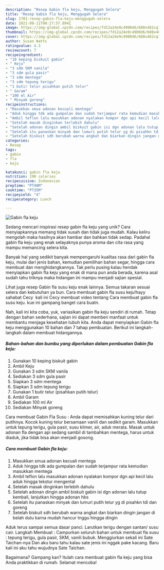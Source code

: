```yaml
---
description: "Resep Gabin fla keju, Menggugah Selera"
title: "Resep Gabin fla keju, Menggugah Selera"
slug: 1701-resep-gabin-fla-keju-menggugah-selera
date: 2021-08-11T00:17:57.894Z
image: https://img-global.cpcdn.com/recipes/fd12a24e9c4900d6/680x482cq70/gabin-fla-keju-foto-resep-utama.jpg
thumbnail: https://img-global.cpcdn.com/recipes/fd12a24e9c4900d6/680x482cq70/gabin-fla-keju-foto-resep-utama.jpg
cover: https://img-global.cpcdn.com/recipes/fd12a24e9c4900d6/680x482cq70/gabin-fla-keju-foto-resep-utama.jpg
author: Susan Watts
ratingvalue: 4.3
reviewcount: 7
recipeingredient:
- "10 keping biskuit gabin"
- " Keju"
- "3 sdm SKM vanila"
- "3 sdm gula pasir"
- "3 sdm mentega"
- "3 sdm tepung terigu"
- "1 butir telur pisahkan putih telur"
- " Garam"
- "100 ml Air"
- " Minyak goreng"
recipeinstructions:
- "Masukkan smua adonan kecuali mentega"
- "Aduk hingga tdk ada gumpalan dan sudah terjampur rata kemudian masukkan mentega"
- "Ambil teflon lalu masukkan adonan nyalakan kompor dgn api kecil lalu aduk hingga tekstur mengental"
- "Setelah masak dinginkan terlebih dahulu"
- "Setelah adonan dingin ambil biskuit gabin isi dgn adonan lalu tutup kembali, lanjutkan hingga adonan hbs"
- "Setelah itu panaskan minyak dan lumuri putih telur yg di pisahkn tdi dan goreng"
- "Setelah biskuit sdh berubah warna angkat dan biarkan dingin jangan di belah dulu karna mudah hancur tnggu hingga dingin"
categories:
- Resep
tags:
- gabin
- fla
- keju

katakunci: gabin fla keju 
nutrition: 190 calories
recipecuisine: Indonesian
preptime: "PT40M"
cooktime: "PT35M"
recipeyield: "4"
recipecategory: Lunch

---
```



![Gabin fla keju](https://img-global.cpcdn.com/recipes/fd12a24e9c4900d6/680x482cq70/gabin-fla-keju-foto-resep-utama.jpg)

Sedang mencari inspirasi resep gabin fla keju yang unik? Cara menyiapkannya memang tidak susah dan tidak juga mudah. Kalau keliru mengolah maka hasilnya akan hambar dan bahkan tidak sedap. Padahal gabin fla keju yang enak selayaknya punya aroma dan cita rasa yang mampu memancing selera kita.

Banyak hal yang sedikit banyak mempengaruhi kualitas rasa dari gabin fla keju, mulai dari jenis bahan, kemudian pemilihan bahan segar, hingga cara membuat dan menghidangkannya. Tak perlu pusing kalau hendak menyiapkan gabin fla keju yang enak di mana pun anda berada, karena asal sudah tahu triknya maka hidangan ini mampu menjadi sajian spesial.

Lihat juga resep Gabin fla susu keju enak lainnya. Semua takaran sesuai selera dan kebutuhan ya bun. Cara membuat gabin fla susu keju!hayy sahabat Cecy ️ kali ini Cecy membuat video tentang Cara membuat gabin fla susu keju. kue ini gampang banget cara buatn.


Nah, kali ini kita coba, yuk, variasikan gabin fla keju sendiri di rumah. Tetap dengan bahan sederhana, sajian ini dapat memberi manfaat untuk membantu menjaga kesehatan tubuh kita. Anda dapat menyiapkan Gabin fla keju menggunakan 10 bahan dan 7 tahap pembuatan. Berikut ini langkah-langkah dalam membuat hidangannya.

<!--inarticleads1-->

##### Bahan-bahan dan bumbu yang diperlukan dalam pembuatan Gabin fla keju:

1. Gunakan 10 keping biskuit gabin
1. Ambil  Keju
1. Gunakan 3 sdm SKM vanila
1. Sediakan 3 sdm gula pasir
1. Siapkan 3 sdm mentega
1. Siapkan 3 sdm tepung terigu
1. Gunakan 1 butir telur (pisahkan putih telur)
1. Ambil  Garam
1. Sediakan 100 ml Air
1. Sediakan  Minyak goreng


Cara membuat Gabin Fla Susu : Anda dapat memisahkan kuning telur dari putihnya. Kocok kuning telur bersamaan vanili dan sedikit garam. Masukkan untuk tepung terigu, gula pasir, susu klimer, air, aduk merata. Masak untuk adonan fla dengan api sedang sambil di tambahkan mentega, harus untuk diaduk, jika tidak bisa akan menjadi gosong. 

<!--inarticleads2-->

##### Cara membuat Gabin fla keju:

1. Masukkan smua adonan kecuali mentega
1. Aduk hingga tdk ada gumpalan dan sudah terjampur rata kemudian masukkan mentega
1. Ambil teflon lalu masukkan adonan nyalakan kompor dgn api kecil lalu aduk hingga tekstur mengental
1. Setelah masak dinginkan terlebih dahulu
1. Setelah adonan dingin ambil biskuit gabin isi dgn adonan lalu tutup kembali, lanjutkan hingga adonan hbs
1. Setelah itu panaskan minyak dan lumuri putih telur yg di pisahkn tdi dan goreng
1. Setelah biskuit sdh berubah warna angkat dan biarkan dingin jangan di belah dulu karna mudah hancur tnggu hingga dingin


Aduk terus sampai semua dasar panci. Larutkan terigu dengan santan/ susu cair. Langkah Membuat : Campurkan seluruh bahan untuk membuat fla susu : tepung terigu, gula pasir, SKM, vanili bubuk. Menggiurkan sekali ini Sate Taichan-nya Dan aku baru tahu kalau sate jenis ini nggak pake kacang. Baru kali ini aku tahu wujudnya Sate Taichan. 

Bagaimana? Gampang kan? Itulah cara membuat gabin fla keju yang bisa Anda praktikkan di rumah. Selamat mencoba!
